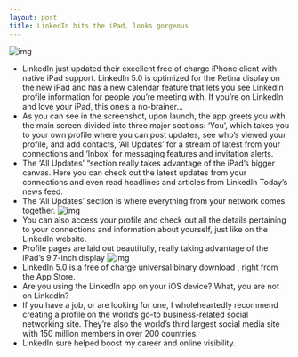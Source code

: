 ```yaml
---
layout: post
title: LinkedIn hits the iPad, looks gorgeous
---
```

![img](http://media.idownloadblog.com/wp-content/uploads/2012/04/LinkedIn-5.0-for-iOS-iPad-screenshot-001.jpg)
* LinkedIn just updated their excellent free of charge iPhone client with native iPad support. LinkedIn 5.0 is optimized for the Retina display on the new iPad and has a new calendar feature that lets you see LinkedIn profile information for people you’re meeting with. If you’re on LinkedIn and love your iPad, this one’s a no-brainer…
* As you can see in the screenshot, upon launch, the app greets you with the main screen divided into three major sections: ‘You’, which takes you to your own profile where you can post updates, see who’s viewed your profile, and add contacts, ‘All Updates’ for a stream of latest from your connections and ‘Inbox’ for messaging features and invitation alerts.
* The ‘All Updates’ “section really takes advantage of the iPad’s bigger canvas. Here you can check out the latest updates from your connections and even read headlines and articles from LinkedIn Today’s news feed.
* The ‘All Updates’ section is where everything from your network comes together.
![img](http://media.idownloadblog.com/wp-content/uploads/2012/04/LinkedIn-5.0-for-iOS-iPad-screenshot-002.jpg)
* You can also access your profile and check out all the details pertaining to your connections and information about yourself, just like on the LinkedIn website.
* Profile pages are laid out beautifully, really taking advantage of the iPad’s 9.7-inch display
![img](http://media.idownloadblog.com/wp-content/uploads/2012/04/LinkedIn-5.0-for-iOS-iPad-screenshot-003.jpg)
* LinkedIn 5.0 is a free of charge universal binary download , right from the App Store.
* Are you using the LinkedIn app on your iOS device? What, you are not on LinkedIn?
* If you have a job, or are looking for one, I wholeheartedly recommend creating a profile on the world’s go-to business-related social networking site. They’re also the world’s third largest social media site with 150 million members in over 200 countries.
* LinkedIn sure helped boost my career and online visibility.

